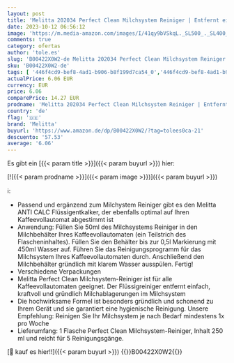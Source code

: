 ```yaml
---
layout: post
title: 'Melitta 202034 Perfect Clean Milchsystem Reiniger | Entfernt einfach und gründlich Milchablagerungen | 250 ml'
date: 2023-10-12 06:56:12
image: 'https://m.media-amazon.com/images/I/41qy9bVSkqL._SL500_._SL400_.jpg'
comments: true
category: ofertas
author: 'tole.es'
slug: 'B00422X0W2-de Melitta 202034 Perfect Clean Milchsystem Reiniger |...'
sku: 'B00422X0W2-de'
tags: [ '446f4cd9-bef8-4ad1-b906-b8f199d7ca54_0','446f4cd9-bef8-4ad1-b906-b8f199d7ca54_1','446f4cd9-bef8-4ad1-b906-b8f199d7ca54_1901','446f4cd9-bef8-4ad1-b906-b8f199d7ca54_4201','446f4cd9-bef8-4ad1-b906-b8f199d7ca54_5601','446f4cd9-bef8-4ad1-b906-b8f199d7ca54_7601','Arborist Merchandising Root','CoffeeMelitta','Entkalkung & Reinigung für Kaffee- & Espressomaschinen','Kaffee, Tee & Espresso','Kaffeegeschenke für jeden Anlass auf Amazon','KaffeemaschinenMelitta','Kunden-Favoriten Social: Küche, Haushalt und Wohnen','Küche, Haushalt & Wohnen','Küche, Kochen & Backen','Reinigungsprodukte für Kaffeemaschinen','Self Service','Special Features Stores','Zubehör für Kaffee, Tee & Espresso','melitta','🇩🇪', ]
actualPrice: 6.06 EUR
currency: EUR
price: 6.06
comparePrice: 14.27 EUR
prodname: 'Melitta 202034 Perfect Clean Milchsystem Reiniger | Entfernt einfach und gründlich Milchablagerungen | 250 ml'
country: 'de'
flag: '🇩🇪'
brand: 'Melitta'
buyurl: 'https://www.amazon.de/dp/B00422X0W2/?tag=tolees0ca-21'
descuento: '57.53'
average: '6.06'
---
```


Es gibt ein [{{< param title >}}]({{< param buyurl >}}) hier:

[![{{< param prodname >}}]({{< param image >}})]({{< param buyurl >}})

ℹ️:

- Passend und ergänzend zum Milchystem Reiniger gibt es den Melitta ANTI CALC Flüssigentkalker, der ebenfalls optimal auf Ihren Kaffeevollautomat abgestimmt ist
- Anwendung: Füllen Sie 50ml des Milchsystems Reiniger in den Milchbehälter Ihres Kaffeevollautomaten (ein Teilstrich des Flascheninhaltes). Füllen Sie den Behälter bis zur 0,5l Markierung mit 450ml Wasser auf. Führen Sie das Reinigungsprogramm für das Milchsystem Ihres Kaffeevollautomaten durch. Anschließend den Milchbehälter gründlich mit klarem Wasser ausspülen. Fertig!
- Verschiedene Verpackungen
- Melitta Perfect Clean Milchsystem-Reiniger ist für alle Kaffeevollautomaten geeignet. Der Flüssigreiniger entfernt einfach, kraftvoll und gründlich Milchablagerungen im Milchsystem
- Die hochwirksame Formel ist besonders gründlich und schonend zu Ihrem Gerät und sie garantiert eine hygienische Reinigung. Unsere Empfehlung: Reinigen Sie Ihr Milchsystem je nach Bedarf mindestens 1x pro Woche
- Lieferumfang: 1 Flasche Perfect Clean Milchsystem-Reiniger, Inhalt 250 ml und reicht für 5 Reinigungsgänge.

[🛒 kauf es hier!!]({{< param buyurl >}})
{{<world>}}B00422X0W2{{</world>}}
